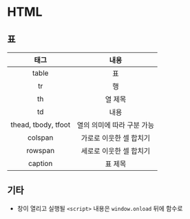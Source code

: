 # HTML

## 표

|태그|내용|
|:-:|:-:|
|table|표|
|tr|행|
|th|열 제목|
|td|내용|
|thead, tbody, tfoot|열의 의미에 따라 구분 가능|
|colspan|가로로 이웃한 셀 합치기|
|rowspan|세로로 이웃한 셀 합치기|
|caption|표 제목|

## 기타

- 창이 열리고 실행될 `<script>` 내용은 `window.onload` 뒤에 함수로

